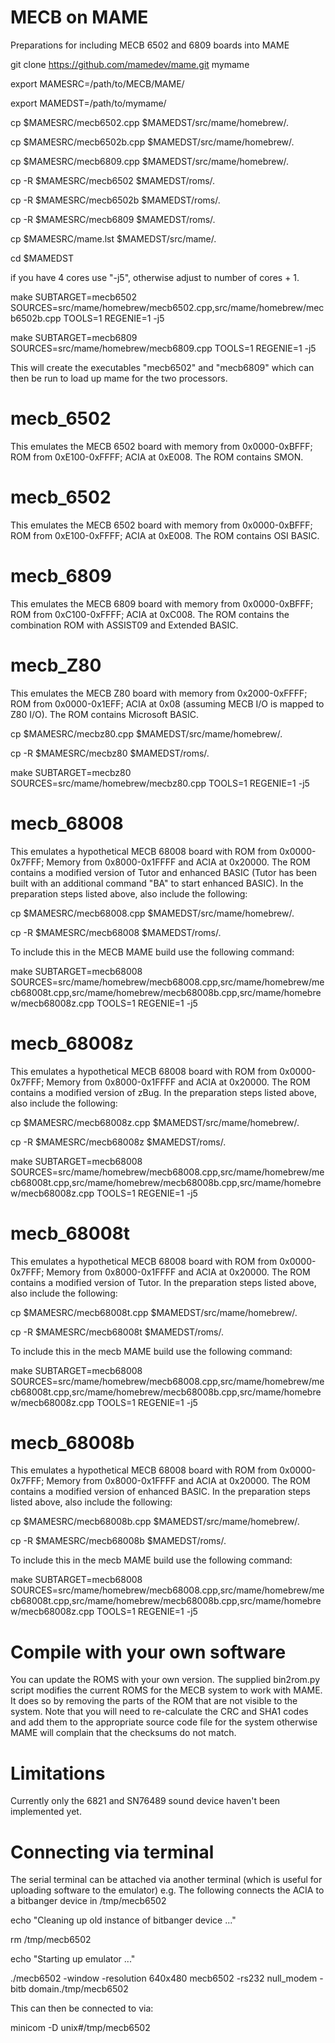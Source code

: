 # MECB on MAME

Preparations for including MECB 6502 and 6809 boards into MAME

git clone https://github.com/mamedev/mame.git mymame

export MAMESRC=/path/to/MECB/MAME/

export MAMEDST=/path/to/mymame/

cp $MAMESRC/mecb6502.cpp $MAMEDST/src/mame/homebrew/.

cp $MAMESRC/mecb6502b.cpp $MAMEDST/src/mame/homebrew/.

cp $MAMESRC/mecb6809.cpp $MAMEDST/src/mame/homebrew/.

cp -R $MAMESRC/mecb6502 $MAMEDST/roms/.

cp -R $MAMESRC/mecb6502b $MAMEDST/roms/.

cp -R $MAMESRC/mecb6809 $MAMEDST/roms/.

cp $MAMESRC/mame.lst $MAMEDST/src/mame/.

cd $MAMEDST

if you have 4 cores use "-j5", otherwise adjust to number of cores + 1.

make SUBTARGET=mecb6502 SOURCES=src/mame/homebrew/mecb6502.cpp,src/mame/homebrew/mecb6502b.cpp TOOLS=1 REGENIE=1 -j5

make SUBTARGET=mecb6809 SOURCES=src/mame/homebrew/mecb6809.cpp TOOLS=1 REGENIE=1 -j5

This will create the executables "mecb6502" and "mecb6809" which can then be run to load up mame for the two processors.

# mecb_6502
This emulates the MECB 6502 board with memory from 0x0000-0xBFFF; ROM from 0xE100-0xFFFF; ACIA at 0xE008. The ROM contains SMON.

# mecb_6502
This emulates the MECB 6502 board with memory from 0x0000-0xBFFF; ROM from 0xE100-0xFFFF; ACIA at 0xE008. The ROM contains OSI BASIC.

# mecb_6809
This emulates the MECB 6809 board with memory from 0x0000-0xBFFF; ROM from 0xC100-0xFFFF; ACIA at 0xC008. The ROM contains the combination ROM with ASSIST09 and Extended BASIC.

# mecb_Z80
This emulates the MECB Z80 board with memory from 0x2000-0xFFFF; ROM from 0x0000-0x1EFF; ACIA at 0x08 (assuming MECB I/O is mapped to Z80 I/O). The ROM contains Microsoft BASIC.

cp $MAMESRC/mecbz80.cpp $MAMEDST/src/mame/homebrew/.

cp -R $MAMESRC/mecbz80 $MAMEDST/roms/.

make SUBTARGET=mecbz80 SOURCES=src/mame/homebrew/mecbz80.cpp TOOLS=1 REGENIE=1 -j5


# mecb_68008
This emulates a hypothetical MECB 68008 board with ROM from 0x0000-0x7FFF; Memory from 0x8000-0x1FFFF and ACIA at 0x20000. The ROM contains a modified version of Tutor and enhanced BASIC (Tutor has been built with an additional command "BA" to start enhanced BASIC). In the preparation steps listed above, also include the following:

cp $MAMESRC/mecb68008.cpp $MAMEDST/src/mame/homebrew/.

cp -R $MAMESRC/mecb68008 $MAMEDST/roms/.

To include this in the MECB MAME build use the following command:

make SUBTARGET=mecb68008 SOURCES=src/mame/homebrew/mecb68008.cpp,src/mame/homebrew/mecb68008t.cpp,src/mame/homebrew/mecb68008b.cpp,src/mame/homebrew/mecb68008z.cpp TOOLS=1 REGENIE=1 -j5

# mecb_68008z
This emulates a hypothetical MECB 68008 board with ROM from 0x0000-0x7FFF; Memory from 0x8000-0x1FFFF and ACIA at 0x20000. The ROM contains a modified version of zBug. In the preparation steps listed above, also include the following:

cp $MAMESRC/mecb68008z.cpp $MAMEDST/src/mame/homebrew/.

cp -R $MAMESRC/mecb68008z $MAMEDST/roms/.

make SUBTARGET=mecb68008 SOURCES=src/mame/homebrew/mecb68008.cpp,src/mame/homebrew/mecb68008t.cpp,src/mame/homebrew/mecb68008b.cpp,src/mame/homebrew/mecb68008z.cpp TOOLS=1 REGENIE=1 -j5

# mecb_68008t
This emulates a hypothetical MECB 68008 board with ROM from 0x0000-0x7FFF; Memory from 0x8000-0x1FFFF and ACIA at 0x20000. The ROM contains a modified version of Tutor. In the preparation steps listed above, also include the following:

cp $MAMESRC/mecb68008t.cpp $MAMEDST/src/mame/homebrew/.

cp -R $MAMESRC/mecb68008t $MAMEDST/roms/.

To include this in the mecb MAME build use the following command:

make SUBTARGET=mecb68008 SOURCES=src/mame/homebrew/mecb68008.cpp,src/mame/homebrew/mecb68008t.cpp,src/mame/homebrew/mecb68008b.cpp,src/mame/homebrew/mecb68008z.cpp TOOLS=1 REGENIE=1 -j5

# mecb_68008b
This emulates a hypothetical MECB 68008 board with ROM from 0x0000-0x7FFF; Memory from 0x8000-0x1FFFF and ACIA at 0x20000. The ROM contains a modified version of enhanced BASIC. In the preparation steps listed above, also include the following:

cp $MAMESRC/mecb68008b.cpp $MAMEDST/src/mame/homebrew/.

cp -R $MAMESRC/mecb68008b $MAMEDST/roms/.

To include this in the mecb MAME build use the following command:

make SUBTARGET=mecb68008 SOURCES=src/mame/homebrew/mecb68008.cpp,src/mame/homebrew/mecb68008t.cpp,src/mame/homebrew/mecb68008b.cpp,src/mame/homebrew/mecb68008z.cpp TOOLS=1 REGENIE=1 -j5

# Compile with your own software
You can update the ROMS with your own version. The supplied bin2rom.py script modifies the current ROMS for the MECB system to work with MAME. It does so by removing the parts of the ROM that are not visible to the system. Note that you will need to re-calculate the CRC and SHA1 codes and add them to the appropriate source code file for the system otherwise MAME will complain that the checksums do not match.

# Limitations

Currently only the 6821 and SN76489 sound device haven't been implemented yet.

# Connecting via terminal

The serial terminal can be attached via another terminal (which is useful for uploading software to the emulator) e.g. The following connects the ACIA to a bitbanger device in /tmp/mecb6502

echo "Cleaning up old instance of bitbanger device ..."

rm /tmp/mecb6502

echo "Starting up emulator ..."

./mecb6502 -window -resolution 640x480 mecb6502 -rs232 null_modem -bitb domain./tmp/mecb6502

This can then be connected to via:

minicom -D unix#/tmp/mecb6502
